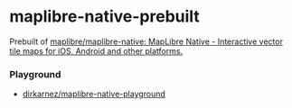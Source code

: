 maplibre-native-prebuilt
========================
Prebuilt of [maplibre/maplibre-native: MapLibre Native - Interactive vector tile maps for iOS, Android and other platforms.](https://github.com/maplibre/maplibre-native)

### Playground
- [dirkarnez/maplibre-native-playground](https://github.com/dirkarnez/maplibre-native-playground)